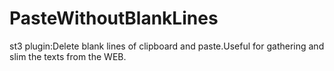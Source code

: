 PasteWithoutBlankLines
======================

st3 plugin:Delete blank lines of clipboard and paste.Useful for gathering and slim the texts from the WEB.
